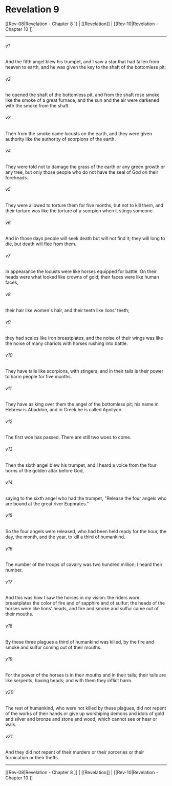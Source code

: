 # Revelation 9

[[Rev-08|Revelation - Chapter 8 ]] | [[Revelation]] | [[Rev-10|Revelation - Chapter 10 ]]
***

###### v1
And the fifth angel blew his trumpet, and I saw a star that had fallen from heaven to earth, and he was given the key to the shaft of the bottomless pit;
###### v2
he opened the shaft of the bottomless pit, and from the shaft rose smoke like the smoke of a great furnace, and the sun and the air were darkened with the smoke from the shaft.
###### v3
Then from the smoke came locusts on the earth, and they were given authority like the authority of scorpions of the earth.
###### v4
They were told not to damage the grass of the earth or any green growth or any tree, but only those people who do not have the seal of God on their foreheads.
###### v5
They were allowed to torture them for five months, but not to kill them, and their torture was like the torture of a scorpion when it stings someone.
###### v6
And in those days people will seek death but will not find it; they will long to die, but death will flee from them.
###### v7
In appearance the locusts were like horses equipped for battle. On their heads were what looked like crowns of gold; their faces were like human faces,
###### v8
their hair like women's hair, and their teeth like lions' teeth;
###### v9
they had scales like iron breastplates, and the noise of their wings was like the noise of many chariots with horses rushing into battle.
###### v10
They have tails like scorpions, with stingers, and in their tails is their power to harm people for five months.
###### v11
They have as king over them the angel of the bottomless pit; his name in Hebrew is Abaddon, and in Greek he is called Apollyon.
###### v12
The first woe has passed. There are still two woes to come.
###### v13
Then the sixth angel blew his trumpet, and I heard a voice from the four horns of the golden altar before God,
###### v14
saying to the sixth angel who had the trumpet, "Release the four angels who are bound at the great river Euphrates."
###### v15
So the four angels were released, who had been held ready for the hour, the day, the month, and the year, to kill a third of humankind.
###### v16
The number of the troops of cavalry was two hundred million; I heard their number.
###### v17
And this was how I saw the horses in my vision: the riders wore breastplates the color of fire and of sapphire and of sulfur; the heads of the horses were like lions' heads, and fire and smoke and sulfur came out of their mouths.
###### v18
By these three plagues a third of humankind was killed, by the fire and smoke and sulfur coming out of their mouths.
###### v19
For the power of the horses is in their mouths and in their tails; their tails are like serpents, having heads; and with them they inflict harm.
###### v20
The rest of humankind, who were not killed by these plagues, did not repent of the works of their hands or give up worshiping demons and idols of gold and silver and bronze and stone and wood, which cannot see or hear or walk.
###### v21
And they did not repent of their murders or their sorceries or their fornication or their thefts.

***

[[Rev-08|Revelation - Chapter 8 ]] | [[Revelation]] | [[Rev-10|Revelation - Chapter 10 ]]
